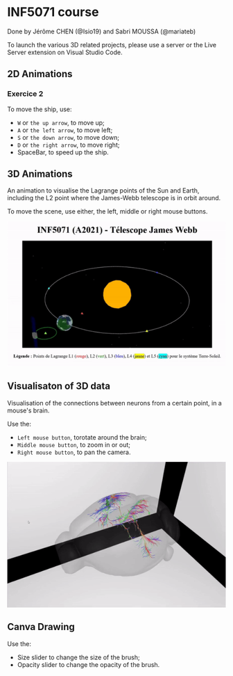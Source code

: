 # INF5071 course 

Done by Jérôme CHEN (@Isio19) and Sabri MOUSSA (@mariateb)

To launch the various 3D related projects, please use a server or the Live Server extension on Visual Studio Code.

## 2D Animations

### Exercice 2

To move the ship, use:
- `W` or `the up arrow`, to move up;
- `A` or `the left arrow`, to move left;
- `S` or `the down arrow`, to move down;
- `D` or `the right arrow`, to move right;
- SpaceBar, to speed up the ship.

## 3D Animations

An animation to visualise the Lagrange points of the Sun and Earth, including the L2 point where the James-Webb telescope is in orbit around.

To move the scene, use either, the left, middle or right mouse buttons.

![3D Model of the James-Webb telescope orbiting the Earth](gifs/james-webb.gif)

## Visualisaton of 3D data

Visualisation of the connections between neurons from a certain point, in a mouse's brain.

Use the:
- `Left mouse button`, torotate around the brain;
- `Middle mouse button`, to zoom in or out;
- `Right mouse button`, to pan the camera.

![3D Model of a mouse's brain](gifs/mouse-brain-visualisation.gif)

## Canva Drawing

Use the:
- Size slider to change the size of the brush;
- Opacity slider to change the opacity of the brush.